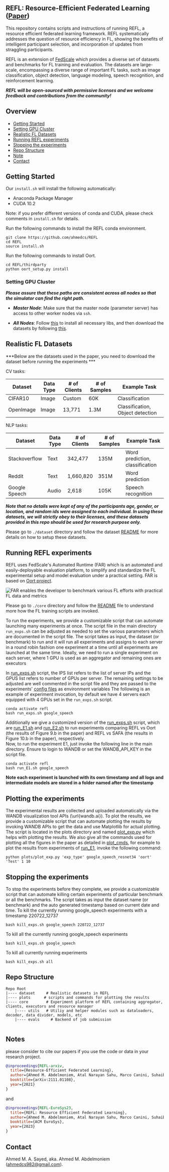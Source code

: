 
## REFL: Resource-Efficient Federated Learning ([Paper](https://arxiv.org/abs/2111.01108))

This repository contains scripts and instructions of running REFL, a resource efficient federated learning framework. 
REFL systematically addresses the question of resource efficiency in FL, showing the benefits of intelligent participant selection, and incorporation of updates from straggling participants. 


REFL is an extension of [FedScale](http://fedscale.ai)  which provides a diverse set of datasets and benchmarks for FL training and evaluation. 
The datasets are large-scale, encompassing a diverse range of important FL tasks, such as image classification, object detection, language modeling, speech recognition, and reinforcement learning. 


***REFL will be open-sourced with permissive licenses and we welcome feedback and contributions from the community!***

## Overview

* [Getting Started](#getting-started)
* [Setting GPU Cluster](#setting-gpu-cluster)
* [Realistic FL Datasets](#realistic-fl-datasets)
* [Running REFL experiments](#running-refl-experiments)
* [Stopping the experiments](#stopping-the-experiments)
* [Repo Structure](#repo-structure)
* [Note](#acknowledgements)
* [Contact](#contact)

## Getting Started 

Our ```install.sh``` will install the following automatically:

* Anaconda Package Manager
* CUDA 10.2

Note: if you prefer different versions of conda and CUDA, please check  comments in `install.sh` for details.

Run the following commands to install the REFL conda environment. 

```
git clone https://github.com/ahmedcs/REFL
cd REFL
source install.sh 
```

Run the following commands to install Oort. 

```
cd REFL/thirdparty
python oort_setup.py install
```

### Setting GPU Cluster

***Please assure that these paths are consistent across all nodes so that the simulator can find the right path.***

- ***Master Node***: Make sure that the master node (parameter server) has access to other worker nodes via ```ssh```. 

- ***All Nodes***: Follow [this](#getting-started) to install all necessary libs, and then download the datasets by following [this](dataset/README.md).


## Realistic FL Datasets

***Below are the datasets used in the paper, you need to download the dataset before running the experiments ***

CV tasks:

| Dataset   | Data Type   | # of Clients | # of Samples | Example Task | 
|-----------| ----------- |--------------|--------------|    ----------- |
| CIFAR10   |   Image     | Custom       | 60K          |   Classification  |    
| OpenImage |   Image     | 13,771       | 1.3M         |   Classification, Object detection      |

NLP tasks:

| Dataset       | Data Type   |# of Clients  | # of Samples   | Example Task | 
| -----------   | ----------- | -----------  |  ----------- |   ----------- |
| Stackoverflow |   Text      |   342,477    |   135M        |  Word prediction, classification |
| Reddit        |   Text      |  1,660,820   |   351M        |  Word prediction   |
|Google Speech  |   Audio     |     2,618    |   105K        |   Speech recognition |


***Note that no details were kept of any of the participants age, gender, or location, and random ids were assigned to each individual. In using these datasets, we will strictly obey to their licenses, and these datasets provided in this repo should be used for research purpose only.***

Please go to `./dataset` directory and follow the dataset [README](dataset/README.md) for more details on how to setup these datasets.



## Running REFL experiments
REFL uses FedScale's Automated Runtime (FAR) which is an automated and easily-deployable evaluation platform, to simplify and standardize the FL experimental setup and model evaluation under a practical setting. FAR is based on [Oort project](https://github.com/SymbioticLab/Oort).

<img src="figures/faroverview.png" alt="FAR enables the developer to benchmark various FL efforts with practical FL data and metrics">

Please go to `./core` directory and follow the [README](core/README.md) file to understand more how the FL training scripts are invoked.

To run the experiments, we provide a customizable script that can automate launching many experiments at once. The script file in the main directory `run_exps.sh` can be adjusted as needed to set the various parameters which are documented in the script file.
The script takes as input, the dataset (or benchmark) to run and it will run all experiments and assigns to each server in a round robin fashion one experiment at a time until all experiments are launched at the same time. 
Ideally, we need to run a single experiment on each server, where 1 GPU is used as an aggregator and remaining ones are executors

In [run_exps.sh](run_exps.sh) script, the IPS list refers to the list of server IPs and the GPUS list refers to number of GPUs per server. 
The remaining settings to be adjusted are well commented in the script file and they are passed to the experiments' [config files](core/evals/configs) as environment variables
The following is an example of experiment invocation, by default we have 4 servers each equipped with 4 GPUs set in the `run_exps.sh` script.

```
conda activate refl
bash run_exps.sh google_speech
```
Additionally we give a customized version of the [run_exps.sh](run_exps.sh) script, which are [run_E1.sh](run_E1.sh) and [run_E2.sh](run_E2.sh) to run experiments comparing REFL vs Oort (the results of Figure 9.b in the paper) and REFL vs SAFA (the results in Figure 10.b in the paper), respectively.  
Now, to run the experiment E1, just invoke the following line in the main directory. Ensure to login to WANDB or set the WANDB_API_KEY in the script file.
```
conda activate refl
bash run_E1.sh google_speech
```
**Note each experiment is launched with its own timestamp and all logs and intermediate models are stored in a folder named after the timestamp**

## Plotting the experiments
The experimental results are collected and uploaded automatically via the WANDB visualization tool APIs (\url{wandb.ai}). 
To plot the results, we provide a customizable script that can automate plotting the results by invoking WANDB APIs to get the data and use Matplotlib for actual plotting. 
The script is located in the plots directory and named [plot_exp.py](plots/plot_exp.py) which helps with plotting the results.
We also give all the commands used for plotting all the figures in the paper as detailed in [plot_cmds](plots/plot_cmds.md), for example to plot the results from experiments of [run_E1](run_E1.sh), invoke the following command:
```
python plots/plot_exp.py 'exp_type' google_speech_resnet34 'oort' 'Test' 1 10
```

## Stopping the experiments
To stop the experiments before they complete, we provide a customizable script that can automate killing certain experiments of particular benchmark or all the benchmarks. The script takes as input the dataset name (or benchmark) and the auto generated timestamp based on current date and time.
To kill the currently running google_speech experiments with a timestamp 220722_12737
```
bash kill_exps.sh google_speech 220722_12737
```
To kill all the currently running google_speech experiments 
```
bash kill_exps.sh google_speech
```
To kill all currently running experiments
```
bash kill_exps.sh all
```

## Repo Structure

```
Repo Root
|---- dataset     # Realistic datasets in REFL
|---- plots      # scripts and commands for plotting the results
|---- core        # Experiment platform of REFL containing aggregator, clients, executors and resource manager
    |---- utils   # Utiliy and helper modules such as dataloaders, decoder, data divider, models, etc
    |---- evals     # Backend of job submission
 
```

## Notes
please consider to cite our papers if you use the code or data in your research project.

```bibtex
@inproceedings{REFL-arxiv,
  title={Resource-Efficient Federated Learning},
  author={Ahmed M. Abdelmoniem, Atal Narayan Sahu, Marco Canini, Suhaib A. Fahmy},
  booktitle={arXiv:2111.01108},
  year={2021}
}
```

and  

```bibtex
@inproceedings{REFL-EuroSys23,
  title={REFL: Resource Efficient Federated Learning},
  author={Ahmed M. Abdelmoniem, Atal Narayan Sahu, Marco Canini, Suhaib A. Fahmy},
  booktitle={ACM EuroSys},
  year={2023}
}
```

## Contact
Ahmed M. A. Sayed, aka. Ahmed M. Abdelmoniem (ahmedcs982@gmail.com).


